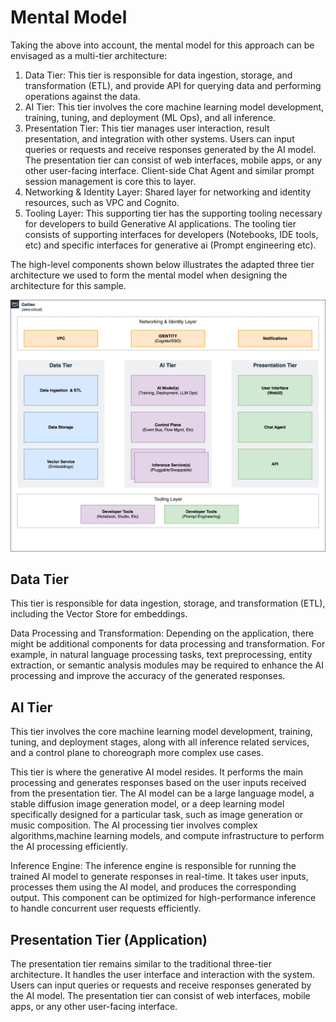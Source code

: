 # Mental Model

Taking the above into account, the mental model for this approach can be envisaged as a multi-tier architecture:

1. Data Tier: This tier is responsible for data ingestion, storage, and transformation (ETL), and provide API for querying data and performing operations against the data.
2. AI Tier: This tier involves the core machine learning model development, training, tuning, and deployment (ML Ops), and all inference.
3. Presentation Tier: This tier manages user interaction, result presentation, and integration with other systems. Users can input queries or requests and receive responses generated by the AI model. The presentation tier can consist of web interfaces, mobile apps, or any other user-facing interface. Client-side Chat Agent and similar prompt session management is core this to layer.
4. Networking & Identity Layer: Shared layer for networking and identity resources, such as VPC and Cognito.
5. Tooling Layer: This supporting tier has the supporting tooling necessary for developers to build Generative AI applications. The tooling tier consists of supporting interfaces for developers (Notebooks, IDE tools, etc) and specific interfaces for generative ai (Prompt engineering etc).

The high-level components shown below illustrates the adapted three tier architecture we used to form the mental model when designing the architecture for this sample.

![Mental Model](../../assets/images/mental-model.png)

## Data Tier

This tier is responsible for data ingestion, storage, and transformation (ETL), including the Vector Store for embeddings.

Data Processing and Transformation: Depending on the application, there might be additional components for data processing and transformation. For example, in natural language processing tasks, text preprocessing, entity extraction, or semantic analysis modules may be required to enhance the AI processing and improve the accuracy of the generated responses.

## AI Tier

This tier involves the core machine learning model development, training, tuning, and deployment stages, along with all inference related services, and a control plane to choreograph more complex use cases.

This tier is where the generative AI model resides. It performs the main processing and generates responses based on the user inputs received from the presentation tier. The AI model can be a large language model, a stable diffusion image generation model, or a deep learning model specifically designed for a particular task, such as image generation or music composition. The AI processing tier involves complex algorithms,machine learning models, and compute infrastructure to perform the AI processing efficiently.

Inference Engine: The inference engine is responsible for running the trained AI model to generate responses in real-time. It takes user inputs, processes them using the AI model, and produces the corresponding output. This component can be optimized for high-performance inference to handle concurrent user requests efficiently.

## Presentation Tier (Application)

The presentation tier remains similar to the traditional three-tier architecture. It handles the user interface and interaction with the system. Users can input queries or requests and receive responses generated by the AI model. The presentation tier can consist of web interfaces, mobile apps, or any other user-facing interface.
